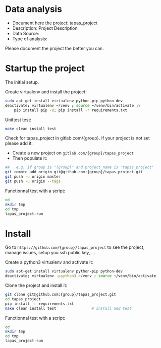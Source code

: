 # Data analysis
- Document here the project: tapas_project
- Description: Project Description
- Data Source:
- Type of analysis:

Please document the project the better you can.

# Startup the project

The initial setup.

Create virtualenv and install the project:
```bash
sudo apt-get install virtualenv python-pip python-dev
deactivate; virtualenv ~/venv ; source ~/venv/bin/activate ;\
    pip install pip -U; pip install -r requirements.txt
```

Unittest test:
```bash
make clean install test
```

Check for tapas_project in gitlab.com/{group}.
If your project is not set please add it:

- Create a new project on `gitlab.com/{group}/tapas_project`
- Then populate it:

```bash
##   e.g. if group is "{group}" and project_name is "tapas_project"
git remote add origin git@github.com:{group}/tapas_project.git
git push -u origin master
git push -u origin --tags
```

Functionnal test with a script:

```bash
cd
mkdir tmp
cd tmp
tapas_project-run
```

# Install

Go to `https://github.com/{group}/tapas_project` to see the project, manage issues,
setup you ssh public key, ...

Create a python3 virtualenv and activate it:

```bash
sudo apt-get install virtualenv python-pip python-dev
deactivate; virtualenv -ppython3 ~/venv ; source ~/venv/bin/activate
```

Clone the project and install it:

```bash
git clone git@github.com:{group}/tapas_project.git
cd tapas_project
pip install -r requirements.txt
make clean install test                # install and test
```
Functionnal test with a script:

```bash
cd
mkdir tmp
cd tmp
tapas_project-run
```
